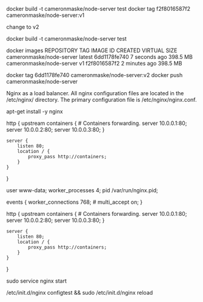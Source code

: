 docker build -t cameronmaske/node-server test
docker tag f2f8016587f2 cameronmaske/node-server:v1

change to v2

docker build -t cameronmaske/node-server test

docker images
REPOSITORY                 TAG                 IMAGE ID            CREATED             VIRTUAL SIZE
cameronmaske/node-server   latest              6dd1178fe740        7 seconds ago       398.5 MB
cameronmaske/node-server   v1                  f2f8016587f2        2 minutes ago       398.5 MB

docker tag 6dd1178fe740 cameronmaske/node-server:v2
docker push cameronmaske/node-server


Nginx as a load balancer.
All nginx configuration files are located in the /etc/nginx/ directory. The primary configuration file is /etc/nginx/nginx.conf.

apt-get install -y nginx

http {
    upstream containers {
        # Containers forwarding.
        server 10.0.0.1:80;
        server 10.0.0.2:80;
        server 10.0.0.3:80;
    }

    server {
        listen 80;
        location / {
            proxy_pass http://containers;
        }
    }
}


user www-data;
worker_processes 4;
pid /var/run/nginx.pid;

events {
        worker_connections 768;
        # multi_accept on;
}

http {
    upstream containers {
        # Containers forwarding.
        server 10.0.0.1:80;
        server 10.0.0.2:80;
        server 10.0.0.3:80;
    }

    server {
        listen 80;
        location / {
            proxy_pass http://containers;
        }
    }
}

sudo service nginx start

/etc/init.d/nginx configtest && sudo /etc/init.d/nginx reload
